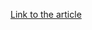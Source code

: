 [Link to the article](https://securityintelligence.com/posts/itg23-crypters-cooperation-between-cybercriminal-groups)
